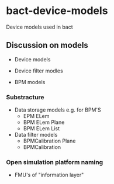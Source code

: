 # bact-device-models
Device models used in bact

## Discussion on models


* Device models
* Device filter modles

* BPM models

### Substracture

* Data storage models
   e.g. for BPM'S
     * EPM ELem
     * BPM ELem Plane
     * BPM ELem List
* Data filter models
    * BPMCalibration Plane
    * BPMCalibration
 
### Open simulation platform naming

* FMU's of "information layer"
